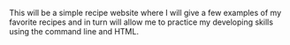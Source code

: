 This will be a simple recipe website where I will give a few examples of my favorite recipes and in turn will allow me to practice my developing skills using the command line and HTML. 